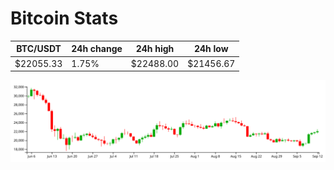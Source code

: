 # Bitcoin Stats

BTC/USDT|24h change|24h high|24h low|
|---|---|---|---|
|$22055.33|1.75%|$22488.00|$21456.67|

<img src="./chart.svg">
